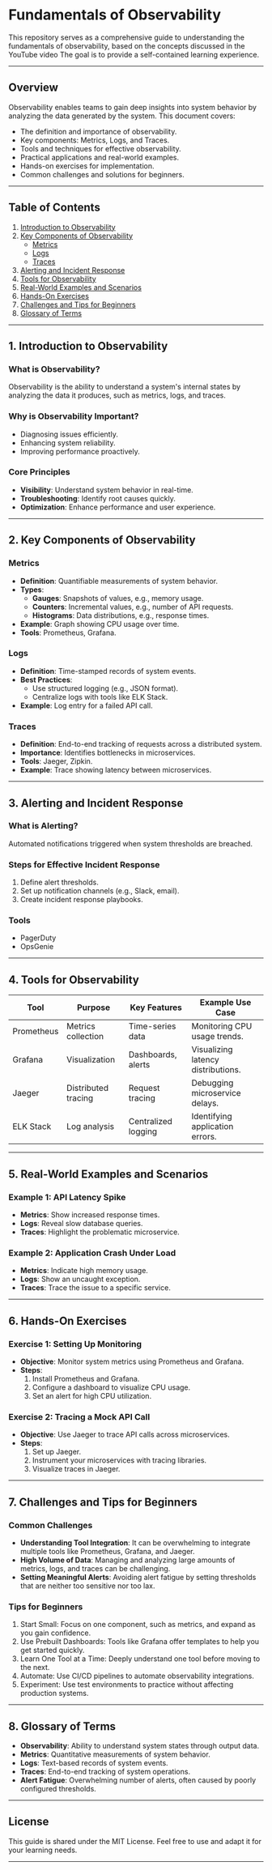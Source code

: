 # Fundamentals of Observability

This repository serves as a comprehensive guide to understanding the fundamentals of observability, based on the concepts discussed in the YouTube video The goal is to provide a self-contained learning experience.

---

## Overview

Observability enables teams to gain deep insights into system behavior by analyzing the data generated by the system. This document covers:

- The definition and importance of observability.
- Key components: Metrics, Logs, and Traces.
- Tools and techniques for effective observability.
- Practical applications and real-world examples.
- Hands-on exercises for implementation.
- Common challenges and solutions for beginners.

---

## Table of Contents

1. [Introduction to Observability](#introduction-to-observability)
2. [Key Components of Observability](#key-components-of-observability)
   - [Metrics](#metrics)
   - [Logs](#logs)
   - [Traces](#traces)
3. [Alerting and Incident Response](#alerting-and-incident-response)
4. [Tools for Observability](#tools-for-observability)
5. [Real-World Examples and Scenarios](#real-world-examples-and-scenarios)
6. [Hands-On Exercises](#hands-on-exercises)
7. [Challenges and Tips for Beginners](#challenges-and-tips-for-beginners)
8. [Glossary of Terms](#glossary-of-terms)

---

## 1. Introduction to Observability

### What is Observability?
Observability is the ability to understand a system's internal states by analyzing the data it produces, such as metrics, logs, and traces.

### Why is Observability Important?
- Diagnosing issues efficiently.
- Enhancing system reliability.
- Improving performance proactively.

### Core Principles
- **Visibility**: Understand system behavior in real-time.
- **Troubleshooting**: Identify root causes quickly.
- **Optimization**: Enhance performance and user experience.

---

## 2. Key Components of Observability

### Metrics
- **Definition**: Quantifiable measurements of system behavior.
- **Types**:
  - **Gauges**: Snapshots of values, e.g., memory usage.
  - **Counters**: Incremental values, e.g., number of API requests.
  - **Histograms**: Data distributions, e.g., response times.
- **Example**: Graph showing CPU usage over time.
- **Tools**: Prometheus, Grafana.

### Logs
- **Definition**: Time-stamped records of system events.
- **Best Practices**:
  - Use structured logging (e.g., JSON format).
  - Centralize logs with tools like ELK Stack.
- **Example**: Log entry for a failed API call.

### Traces
- **Definition**: End-to-end tracking of requests across a distributed system.
- **Importance**: Identifies bottlenecks in microservices.
- **Tools**: Jaeger, Zipkin.
- **Example**: Trace showing latency between microservices.

---

## 3. Alerting and Incident Response

### What is Alerting?
Automated notifications triggered when system thresholds are breached.

### Steps for Effective Incident Response
1. Define alert thresholds.
2. Set up notification channels (e.g., Slack, email).
3. Create incident response playbooks.

### Tools
- PagerDuty
- OpsGenie

---

## 4. Tools for Observability

| Tool        | Purpose              | Key Features            | Example Use Case                   |
|-------------|----------------------|-------------------------|-------------------------------------|
| Prometheus  | Metrics collection   | Time-series data        | Monitoring CPU usage trends.       |
| Grafana     | Visualization        | Dashboards, alerts      | Visualizing latency distributions. |
| Jaeger      | Distributed tracing  | Request tracing         | Debugging microservice delays.     |
| ELK Stack   | Log analysis         | Centralized logging     | Identifying application errors.    |

---

## 5. Real-World Examples and Scenarios

### Example 1: API Latency Spike
- **Metrics**: Show increased response times.
- **Logs**: Reveal slow database queries.
- **Traces**: Highlight the problematic microservice.

### Example 2: Application Crash Under Load
- **Metrics**: Indicate high memory usage.
- **Logs**: Show an uncaught exception.
- **Traces**: Trace the issue to a specific service.

---

## 6. Hands-On Exercises

### Exercise 1: Setting Up Monitoring
- **Objective**: Monitor system metrics using Prometheus and Grafana.
- **Steps**:
  1. Install Prometheus and Grafana.
  2. Configure a dashboard to visualize CPU usage.
  3. Set an alert for high CPU utilization.

### Exercise 2: Tracing a Mock API Call
- **Objective**: Use Jaeger to trace API calls across microservices.
- **Steps**:
  1. Set up Jaeger.
  2. Instrument your microservices with tracing libraries.
  3. Visualize traces in Jaeger.

---

## 7. Challenges and Tips for Beginners

### Common Challenges
- **Understanding Tool Integration**: It can be overwhelming to integrate multiple tools like Prometheus, Grafana, and Jaeger.
- **High Volume of Data**: Managing and analyzing large amounts of metrics, logs, and traces can be challenging.
- **Setting Meaningful Alerts**: Avoiding alert fatigue by setting thresholds that are neither too sensitive nor too lax.

### Tips for Beginners
1. Start Small: Focus on one component, such as metrics, and expand as you gain confidence.
2. Use Prebuilt Dashboards: Tools like Grafana offer templates to help you get started quickly.
3. Learn One Tool at a Time: Deeply understand one tool before moving to the next.
4. Automate: Use CI/CD pipelines to automate observability integrations.
5. Experiment: Use test environments to practice without affecting production systems.

---

## 8. Glossary of Terms

- **Observability**: Ability to understand system states through output data.
- **Metrics**: Quantitative measurements of system behavior.
- **Logs**: Text-based records of system events.
- **Traces**: End-to-end tracking of system operations.
- **Alert Fatigue**: Overwhelming number of alerts, often caused by poorly configured thresholds.

---

## License

This guide is shared under the MIT License. Feel free to use and adapt it for your learning needs.

---
